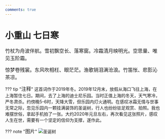 ```yaml
---
comments: true
---
```


# **小重山 七日寒**

<font size=3>竹杖为舟波伴航。雪初飘空长、落寒窗。冷霜清月映明光。空思量、唯见玉阶霜。</font>

<font size=3>惊梦卷残裳。东风吹相枉、眼茫茫。渔歌销泪满沧浪。竹笛怅、悲影沁茶凉。</font>

??? tip "<font size=3>注释</font>"
    这首词作于2019年冬。2019年12月末，放假从海口飞往上海，在上海暂住七日。期间，去了上海的迪士尼乐园。当时正值上海的冬天，天气寒冷，严冬肃杀。约傍晚5-6时，天降大雪，但乐园内灯火通明。在感叹冰霜无情与世事无常之际，忽见乐园内一颗挂满装饰的圣诞树，行人也纷纷驻足观赏、拍照。我也难摆世俗，拿起手机拍了一张。大约2020年元旦左右，再次看见这张照片，感叹人生在世，需要有一个坚定的信仰为支撑，遂作此。

??? note "<font size=3>图片</font>"
    ![](poem/小重山/2019.png "圣诞树")

